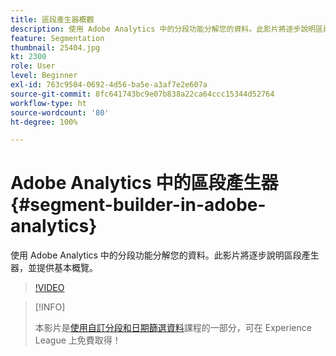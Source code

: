 ```yaml
---
title: 區段產生器概觀
description: 使用 Adobe Analytics 中的分段功能分解您的資料。此影片將逐步說明區段產生器，並提供基本概覽。
feature: Segmentation
thumbnail: 25404.jpg
kt: 2300
role: User
level: Beginner
exl-id: 763c9504-0692-4d56-ba5e-a3af7e2e607a
source-git-commit: 8fc641743bc9e07b838a22ca64ccc15344d52764
workflow-type: ht
source-wordcount: '80'
ht-degree: 100%

---
```


# Adobe Analytics 中的區段產生器 {#segment-builder-in-adobe-analytics}

使用 Adobe Analytics 中的分段功能分解您的資料。此影片將逐步說明區段產生器，並提供基本概覽。

>[!VIDEO](https://video.tv.adobe.com/v/25404/?quality=12&learn=on)

>[!INFO]
>
> 本影片是[使用自訂分段和日期篩選資料](https://experienceleague.adobe.com/?recommended=Analytics-U-1-2021.1.filterdata)課程的一部分，可在 Experience League 上免費取得！
